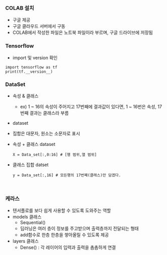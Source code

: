 ### COLAB  설치

- 구글 제공
- 구글 클라우드 서버에서 구동
- COLAB에서 작성한 파일은 노트북 파일이라 부르며, 구글 드라이브에 저장됨

### Tensorflow 

-  import 및 version 확인

  ```
  import tensorflow as tf
  print(tf.__version__)
  ```

### DataSet

- 속성 & 클래스

  -  ex) 1 ~ 16의 속성이 주어지고 17번째에 결과값이 있다면, 1 ~ 16번은 속성, 17번째 결과는 클래스라 부름

-  dataset

  - 집합은 대문자, 원소는 소문자로 표시

  - 속성 + 클래스 dataset

    ```
    X = Data_set[:,0:16] # [행 범위,열 범위]
    ```

  - 클래스 집합  datset

    ```
    y = Data_set[:,16] # 모든행의 17번째(클래스)만 담겠다.
    ```

    ​

### 케라스

- 텐서플로를 보다 쉽게 사용할 수 있도록 도와주는 역할
- models  클래스
  - Sequential()
  - 딥러닝은 여러 층이 정보를 주고받으며 출력층까지 전달되는 형태
  - add함수로 한층 한층을 쌓아올릴 수 있도록 제공
- layers  클래스
  -  Dense() : 각 레이어의 입력과 출력을 촘촘하게 연결

